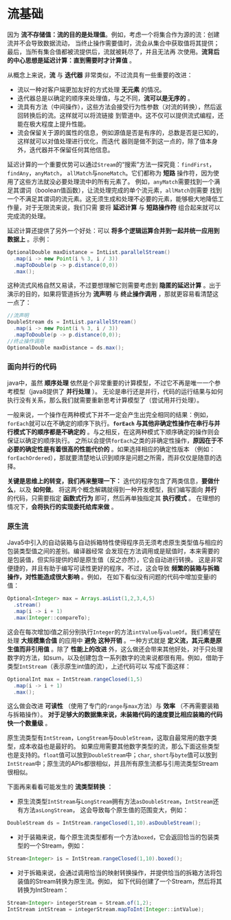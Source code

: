 流基础
=====================
因为 **流不存储值：流的目的是处理值**。例如，考虑一个将集合作为源的流：创建流并不会导致数据流动，
当终止操作需要值时，流会从集合中获取值将其提供；最后，当所有集合值都被流提供后，流就被耗尽了，并且无法再
次使用。**流背后的中心思想是延迟计算：直到需要时才计算值** 。

从概念上来说，**流** 与 **迭代器** 非常类似，不过流具有一些重要的改进：

+ 流以一种对客户端更加友好的方式处理 **无元素** 的情况。
+ 迭代器总是以确定的顺序来处理值，与之不同，**流可以是无序的** 。
+ 流具有方法（中间操作），这些方法会接受行为性参数（对流的转换），然后返回转换后的流。这样就可以将流链接
到管道中。这不仅可以提供流式编程，还能在极大程度上提升性能。
+ 流会保留关于源的属性的信息，例如源值是否是有序的，总数是否是已知的，这样就可以对值处理进行优化，而迭代
器则是做不到这一点的，除了值本身外，迭代器并不保留任何其他信息。

延迟计算的一个重要优势可以通过`Stream`的“搜索”方法一探究竟：`findFirst`，`findAny`，`anyMatch`，
`allMatch`与`noneMatch`。它们都称为 **短路** 操作符，因为使用了这些方法就没必要处理流中的所有元素了。
例如，`anyMatch`需要找到一个满足其谓词（boolean值函数），让流处理完成的单个流元素，`allMatch`则需要
找到一个不满足其谓词的流元素。这无须生成和处理不必要的元素，能够极大地降低工作量，对于无限流来说，我们只需
要将 **延迟计算** 与 **短路操作符** 组合起来就可以完成流的处理。

延迟计算还提供了另外一个好处：可以 **将多个逻辑运算合并到一起并统一应用到数据上** 。示例：
```java
OptionalDouble maxDistance = IntList.parallelStream()
  .map(i -> new Point(i % 3, i / 3))
  .mapToDouble(p -> p.distance(0,0))
  .max();
```
这种流式风格自然又易读，不过要想理解它则需要考虑到 **隐匿的延迟计算** 。出于演示的目的，如果将管道拆分为
**流声明** 与 **终止操作调用** ，那就更容易看清楚这一点了：
```java
//流声明
DoubleStream ds = IntList.parallelStream()
  .map(i -> new Point(i % 3, i / 3))
  .mapToDouble(p -> p.distance(0,0));
//终止操作调用
OptionalDouble maxDistance = ds.max();
```

### 面向并行的代码
java中，虽然 **顺序处理** 依然是个非常重要的计算模型，不过它不再是唯一一个参考模型（java8提供了 **并行处理** ）。
无论是串行还是并行，代码的运行结果与如何执行没有关系，那么我们就需要重新思考计算模型了（尝试用并行处理）。

一般来说，一个操作在两种模式下并不一定会产生出完全相同的结果：例如，`forEach`就可以在不确定的顺序下执行。**`forEach`
与其他非确定性操作在串行与并行模式下的顺序都是不确定的** 。与之相反，在这两种模式下顺序确定的操作则会保证以确定的顺序执行。
之所以会提供`forEach`之类的非确定性操作，**原因在于不必要的确定性是有着很高的性能代价的** 。如果选择相应的确定性版本
（例如：`forEachOrdered`），那就要清楚地认识到顺序是问题之所需，而非仅仅是随意的选择。

**关键是思维上的转变，我们再来整理一下：** 迭代的程序包含了两类信息，**要做什么**，以及 **如何做**。
将这两个概念解耦就得到一种开发模型，我们编写面向 **并行** 的代码，只需要指定 **函数式行为** 即可，然后再单独指定其 **执行模式** 。
在理想的情况下，**会将执行的实现委托给库来做** 。

### 原生流
Java5中引入的自动装箱与自动拆箱特性使得程序员无须考虑原生类型值与相应的包装类型值之间的差别。编译器经常
会发现在方法调用或是赋值时，本来需要的是包装值，但实际提供的却是原生值（反之亦然），它会自动进行转换。
这是非常便捷的，并且有助于编写可读性更好的程序。不过，这会导致 **频繁的装箱与拆箱操作，对性能造成很大影响** 。例如，
在如下看似没有问题的代码中增加变量i的值：
```java
Optional<Integer> max = Arrays.asList(1,2,3,4,5)
  .stream()
  .map(i -> i + 1)
  .max(Integer::compareTo);
```
这会在每次增加i值之前分别执行`Integer`的方法`intValue`与`valueOf`。我们希望在处理 **大规模集合值** 的应用中 **避免
这种开销** 。一种方式就是 **定义流，其元素是原生值而非引用值** 。除了 **性能上的改进** 外，这么做还会带来其他好处，对于只处理
数字的方法，如sum，以及创建包含一系列数字的流来说都很有用。例如，借助于类型`IntStream`（表示原生int值的流），上述代码可以
写成下面这样：
```java
OptionalInt max = IntStream.rangeClosed(1,5)
  .map(i -> i + 1)
  .max();
```
这么做会改进 **可读性** （使用了专门的`range`与`max`方法）与 **效率** （不再需要装箱与拆箱操作）。
**对于足够大的数据集来说，未装箱代码的速度要比相应装箱的代码快一个数量级** 。

原生流类型有`IntStream`，`LongStream`与`DoubleStream`，这取自最常用的数字类型，成本收益也是最好的。
如果应用需要其他数字类型的流，那么下面这些类型也是支持的。`float`值可以放到`DoubleStream`中；`char`,
`short`与`byte`值可以放到`IntStream`中；原生流的APIs都很相似，并且所有原生流都与引用流类型Stream很相似。

下面再来看看可能发生的 **流类型转换** ：
+ 原生流类型`IntStream`与`LongStream`拥有方法`asDoubleStream`，`IntStream`还有方法`asLongStream`，
这会导致每个原生值的范围变大，例如：
```java
DoubleStream ds = IntStream.rangeClosed(1,10).asDoubleStream();
```
+ 对于装箱来说，每个原生流类型都有一个方法`boxed`，它会返回恰当的包装类型的一个Stream，例如：
```java
Stream<Integer> is = IntStream.rangeClosed(1,10).boxed();
```
+ 对于拆箱来说，会通过调用恰当的映射转换操作，并提供恰当的拆箱方法将包装值的Stream转换为原生流。例如，
如下代码创建了一个Stream<Integer>，然后将其转换为IntStream：
```java
Stream<Integer> integerStream = Stream.of(1,2);
IntStream intStream = integerStream.mapToInt(Integer::intValue);
```
